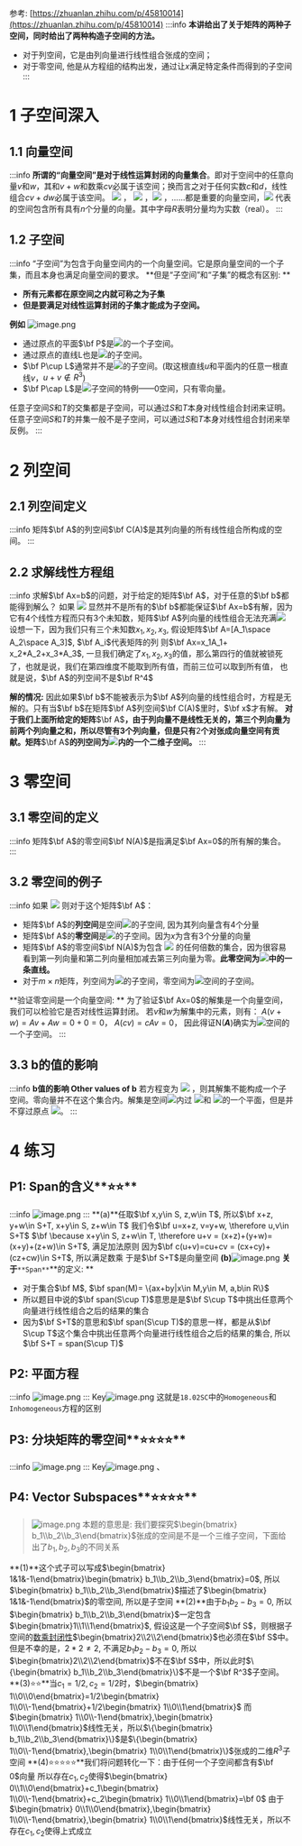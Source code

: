 参考: [https://zhuanlan.zhihu.com/p/45810014](https://zhuanlan.zhihu.com/p/45810014)
:::info
**本讲给出了关于矩阵的两种子空间，同时给出了两种构造子空间的方法。**

- 对于列空间，它是由列向量进行线性组合张成的空间；
- 对于零空间,   他是从方程组的结构出发，通过让$x$满足特定条件而得到的子空间
:::
# 1 子空间深入
## 1.1 向量空间
:::info
**所谓的“向量空间”是对于线性运算封闭的向量集合**。即对于空间中的任意向量$v$和$w$，其和$v+w$和数乘$cv$必属于该空间；换而言之对于任何实数$c$和$d$，线性组合$cv+dw$必属于该空间。
![](./1.7_列空间和零空间.assets/20230302_2033288227.png) ， ![](./1.7_列空间和零空间.assets/20230302_2033284569.png) ，![](./1.7_列空间和零空间.assets/20230302_2033288753.png) ，……都是重要的向量空间，![](./1.7_列空间和零空间.assets/20230302_2033281225.png) 代表的空间包含所有具有$n$个分量的向量。其中字母$R$表明分量均为实数（real）。
:::


## 1.2 子空间
:::info
“子空间”为包含于向量空间内的一个向量空间。它是原向量空间的一个子集，而且本身也满足向量空间的要求。
**但是“子空间”和“子集”的概念有区别: **

- **所有元素都在原空间之内就可称之为子集**
- **但是要满足对线性运算封闭的子集才能成为子空间。**

**例如**
![image.png](./1.7_列空间和零空间.assets/20230302_2033285628.png)

- 通过原点的平面$\bf P$是![](./1.7_列空间和零空间.assets/20230302_2033295168.png)的一个子空间。
- 通过原点的直线L也是![](./1.7_列空间和零空间.assets/20230302_2033299943.png)的子空间。
- $\bf P\cup L$通常并不是![](./1.7_列空间和零空间.assets/20230302_2033292892.png)的子空间。(取这根直线$u$和平面内的任意一根直线$v$，$u+v\notin R^3$)
- $\bf P\cap L$是![](./1.7_列空间和零空间.assets/20230302_2033292486.png)子空间的特例——$0$空间，只有零向量。

任意子空间$S$和$T$的交集都是子空间，可以通过$S$和$T$本身对线性组合封闭来证明。
任意子空间$S$和$T$的并集一般不是子空间，可以通过$S$和$T$本身对线性组合封闭来举反例。
:::



# 2 列空间
## 2.1 列空间定义
:::info
矩阵$\bf A$的列空间$\bf C(A)$是其列向量的所有线性组合所构成的空间。
:::

## 2.2 求解线性方程组
:::info
求解$\bf Ax=b$的问题，对于给定的矩阵$\bf A$，对于任意的$\bf b$都能得到解么？
如果 ![](./1.7_列空间和零空间.assets/20230302_2033299242.png)
显然并不是所有的$\bf b$都能保证$\bf Ax=b$有解，因为它有$4$个线性方程而只有$3$个未知数，矩阵$\bf A$列向量的线性组合无法充满![](./1.7_列空间和零空间.assets/20230302_2033293549.png)
设想一下，因为我们只有三个未知数$x_1,x_2,x_3$, 假设矩阵$\bf A=[A_1\space A_2\space  A_3]$, $\bf A_i$代表矩阵的列
则$\bf Ax=x_1A_1+ x_2*A_2+x_3*A_3$, 一旦我们确定了$x_1,x_2,x_3$的值，那么第四行的值就被锁死了，也就是说，我们在第四维度不能取到所有值，而前三位可以取到所有值， 也就是说，$\bf A$的列空间不是$\bf R^4$

**解的情况:**
因此如果$\bf b$不能被表示为$\bf A$列向量的线性组合时，方程是无解的。只有当$\bf b$在矩阵$\bf A$列空间$\bf C(A)$里时，$\bf x$才有解。
**对于我们上面所给定的矩阵**$\bf A$**，由于列向量不是线性无关的，第三个列向量为前两个列向量之和，所以尽管有3个列向量，但是只有**$2$**个对张成向量空间有贡献。矩阵**$\bf A$**的列空间为**![](./1.7_列空间和零空间.assets/20230302_2033293516.png)**内的一个二维子空间。**
:::

# 3 零空间
## 3.1 零空间的定义
:::info
矩阵$\bf A$的零空间$\bf N(A)$是指满足$\bf Ax=0$的所有解的集合。
:::


## 3.2 零空间的例子
:::info
如果 ![](./1.7_列空间和零空间.assets/20230302_2033294287.png)
则对于这个矩阵$\bf A$：

- 矩阵$\bf A$的**列空间**是空间![](./1.7_列空间和零空间.assets/20230302_2033297156.png)的子空间, 因为其列向量含有$4$个分量
- 矩阵$\bf A$的**零空间**是![](./1.7_列空间和零空间.assets/20230302_2033297230.png)的子空间。因为$x$为含有$3$个分量的向量
- 矩阵$\bf A$的零空间$\bf N(A)$为包含 ![](./1.7_列空间和零空间.assets/20230302_2033299877.png) 的任何倍数的集合，因为很容易看到第一列向量和第二列向量相加减去第三列向量为零。**此零空间为**![](./1.7_列空间和零空间.assets/20230302_2033302062.png)**中的一条直线。**
- 对于$m\times n$矩阵，列空间为![](./1.7_列空间和零空间.assets/20230302_2033304032.png)的子空间，零空间为![](./1.7_列空间和零空间.assets/20230302_2033303709.png)空间的子空间。

**验证零空间是一个向量空间: **
为了验证$\bf Ax=0$的解集是一个向量空间，我们可以检验它是否对线性运算封闭。
若$v$和$w$为解集中的元素，则有：
$A(v+w)=Av+Aw=0+0=0$，
$A(cv)=cAv=0$，
因此得证N(_**A**_)确实为![](./1.7_列空间和零空间.assets/20230302_2033307574.png)空间的一个子空间。
:::




## 3.3 b的值的影响
:::info
**b值的影响 Other values of b**
若方程变为 ![](./1.7_列空间和零空间.assets/20230302_2033304453.png) ，则其解集不能构成一个子空间。零向量并不在这个集合内。解集是空间![](./1.7_列空间和零空间.assets/20230302_2033309450.png)内过 ![](./1.7_列空间和零空间.assets/20230302_2033303078.png)和 ![](./1.7_列空间和零空间.assets/20230302_2033309642.png)的一个平面，但是并不穿过原点 ![](./1.7_列空间和零空间.assets/20230302_2033307353.png)。
:::




# 4 练习
## P1: Span的含义**⭐⭐**
:::info
![image.png](./1.7_列空间和零空间.assets/20230302_2033309369.png)
:::
**(a)**任取$\bf x,y\in S, z,w\in T$, 所以$\bf x+z, y+w\in S+T, x+y\in S, z+w\in T$
我们令$\bf u=x+z, v=y+w, \therefore u,v\in S+T$
$\bf \because x+y\in S, z+w\in T, \therefore u+v = (x+z)+(y+w)=(x+y)+(z+w)\in S+T$, 满足加法原则
因为$\bf c(u+v)=cu+cv = (cx+cy)+(cz+cw)\in S+T$, 所以满足数乘
于是$\bf S+T$是向量空间
**(b)**![image.png](./1.7_列空间和零空间.assets/20230302_2033312923.png)
**关于**`**Span**`**的定义: **

- 对于集合$\bf M$, $\bf span(M)= \{ax+by|x\in M,y\in M, a,b\in R\}$
- 所以题目中说的$\bf span(S\cup T)$意思是是$\bf S\cup T$中挑出任意两个向量进行线性组合之后的结果的集合
- 因为$\bf S+T$的意思和$\bf span(S\cup T)$的意思一样，都是从$\bf S\cup T$这个集合中挑出任意两个向量进行线性组合之后的结果的集合, 所以$\bf S+T = span(S\cup T)$

 

## P2: 平面方程
:::info
![image.png](./1.7_列空间和零空间.assets/20230302_2033313978.png)
:::
Key![image.png](./1.7_列空间和零空间.assets/20230302_2033318705.png)
这就是`18.02SC`中的`Homogeneous`和`Inhomogeneous`方程的区别


## P3: 分块矩阵的零空间**⭐⭐⭐⭐**
:::info
![image.png](./1.7_列空间和零空间.assets/20230302_2033318053.png)
:::
Key![image.png](./1.7_列空间和零空间.assets/20230302_2033316402.png)
、


## P4: Vector Subspaces**⭐⭐⭐⭐**
> ![image.png](./1.7_列空间和零空间.assets/20230302_2033311335.png)
> 本题的意思是: 我们要探究$\begin{bmatrix} b_1\\b_2\\b_3\end{bmatrix}$张成的空间是不是一个三维子空间，下面给出了$b_1,b_2,b_3$的不同关系

**(1)**这个式子可以写成$\begin{bmatrix} 1&1&-1\end{bmatrix}\begin{bmatrix} b_1\\b_2\\b_3\end{bmatrix}=0$, 所以$\begin{bmatrix} b_1\\b_2\\b_3\end{bmatrix}$描述了$\begin{bmatrix} 1&1&-1\end{bmatrix}$的零空间, 所以是子空间
**(2)**由于$b_1b_2-b_3=0$, 所以$\begin{bmatrix} b_1\\b_2\\b_3\end{bmatrix}$一定包含$\begin{bmatrix}1\\1\\1\end{bmatrix}$, 假设这是一个子空间$\bf S$，则根据子空间的[数乘封闭性](https://www.yuque.com/alexman/so5y8g/qbbszt/edit#iM7hJ)$\begin{bmatrix}2\\2\\2\end{bmatrix}$也必须在$\bf S$中。但是不幸的是，$2*2\neq 2$, 不满足$b_1b_2-b_3=0$, 所以$\begin{bmatrix}2\\2\\2\end{bmatrix}$不在$\bf S$中，所以此时$\{\begin{bmatrix}  b_1\\b_2\\b_3\end{bmatrix}\}$不是一个$\bf R^3$子空间。
**(3)⭐⭐**当$c_1=1/2,c_2=1/2$时，$\begin{bmatrix} 1\\0\\0\end{bmatrix}=1/2\begin{bmatrix} 1\\0\\-1\end{bmatrix}+1/2\begin{bmatrix} 1\\0\\1\end{bmatrix}$
而$\begin{bmatrix} 1\\0\\-1\end{bmatrix},\begin{bmatrix} 1\\0\\1\end{bmatrix}$线性无关，所以$\{\begin{bmatrix}  b_1\\b_2\\b_3\end{bmatrix}\}$是$\{\begin{bmatrix} 1\\0\\-1\end{bmatrix},\begin{bmatrix} 1\\0\\1\end{bmatrix}\}$张成的二维$R^3$子空间
**(4)⭐⭐⭐⭐⭐**我们将问题转化一下：由于任何一个子空间都含有$\bf 0$向量
所以存在$c_1,c_2$使得$\begin{bmatrix} 0\\1\\0\end{bmatrix}+c_1\begin{bmatrix} 1\\0\\-1\end{bmatrix}+c_2\begin{bmatrix} 1\\0\\1\end{bmatrix}=\bf 0$
由于$\begin{bmatrix} 0\\1\\0\end{bmatrix},\begin{bmatrix} 1\\0\\-1\end{bmatrix},\begin{bmatrix} 1\\0\\1\end{bmatrix}$线性无关，所以不存在$c_1,c_2$使得上式成立

